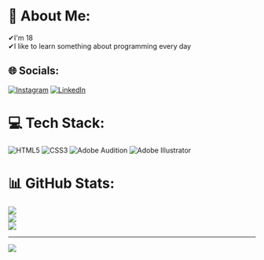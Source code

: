 # 💫 About Me:
✔I'm 18<br>✔I like to learn something about programming every day<br>


## 🌐 Socials:
[![Instagram](https://img.shields.io/badge/Instagram-%23E4405F.svg?logo=Instagram&logoColor=white)](https://instagram.com/jose._.granados) [![LinkedIn](https://img.shields.io/badge/LinkedIn-%230077B5.svg?logo=linkedin&logoColor=white)](https://linkedin.com/in/https://www.linkedin.com/in/jose-granados-82128424a/) 

# 💻 Tech Stack:
![HTML5](https://img.shields.io/badge/html5-%23E34F26.svg?style=for-the-badge&logo=html5&logoColor=white) ![CSS3](https://img.shields.io/badge/css3-%231572B6.svg?style=for-the-badge&logo=css3&logoColor=white) ![Adobe Audition](https://img.shields.io/badge/Adobe%20Audition-9999FF.svg?style=for-the-badge&logo=Adobe%20Audition&logoColor=white) ![Adobe Illustrator](https://img.shields.io/badge/adobeillustrator-%23FF9A00.svg?style=for-the-badge&logo=adobeillustrator&logoColor=white)
# 📊 GitHub Stats:
![](https://github-readme-stats.vercel.app/api?username=mcangen&theme=dracula&hide_border=false&include_all_commits=true&count_private=false)<br/>
![](https://github-readme-streak-stats.herokuapp.com/?user=mcangen&theme=dracula&hide_border=false)<br/>
![](https://github-readme-stats.vercel.app/api/top-langs/?username=mcangen&theme=dracula&hide_border=false&include_all_commits=true&count_private=false&layout=compact)

---
[![](https://visitcount.itsvg.in/api?id=mcangen&icon=2&color=7)](https://visitcount.itsvg.in)

<!-- Proudly created with GPRM ( https://gprm.itsvg.in ) -->
